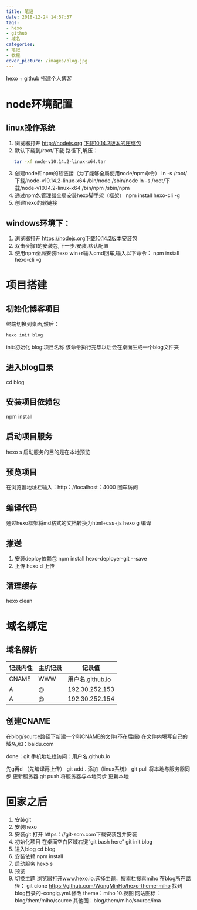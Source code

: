 ```yaml
---
title: 笔记
date: 2018-12-24 14:57:57
tags:
- hexo
- github
- 域名
categories:
- 笔记
- 教程
cover_picture: /images/blog.jpg
---
```

hexo + github 搭建个人博客
# node环境配置
## linux操作系统
1. 浏览器打开 http://nodejs.org,下载10.14.2版本的压缩包 
2. 默认下载到/root/下载  路径下,解压：
```bash
   tar -xf node-v10.14.2-linux-x64.tar
```
3. 创建node和npm的软链接（为了能够全局使用node/npm命令）
   ln -s /root/下载/node-v10.14.2-linux-x64
   /bin/node /sbin/node
   ln -s /root/下载/node-v10.14.2-linux-x64
   /bin/npm /sbin/npm
4. 通过npm包管理器全局安装hexo脚手架（框架）
   npm install hexo-cli -g
5. 创建hexo的软链接

## windows环境下：
1. 浏览器打开 https://nodejs.org下载10.14.2版本安装包
2. 双击步骤1的安装包,下一步.安装.默认配置
3. 使用npm全局安装hexo
   win+r输入cmd回车,输入以下命令：
   npm install hexo-cli -g
 
# 项目搭建
## 初始化博客项目
终端切换到桌面,然后：
```bash
hexo init blog
```
init:初始化
blog:项目名称
该命令执行完毕以后会在桌面生成一个blog文件夹
## 进入blog目录
cd blog
## 安装项目依赖包
npm install
## 启动项目服务
hexo s         启动服务的目的是在本地预览
## 预览项目
在浏览器地址栏输入：http：//localhost：4000 回车访问

## 编译代码
通过hexo框架将md格式的文档转换为html+css+js
 hexo g  编译
 
## 推送
1. 安装deploy依赖包
npm install hexo-deployer-git --save
2. 上传
hexo d 上传

## 清理缓存
hexo clean 

# 域名绑定
## 域名解析

记录内性|主机记录|记录值
-|-|-
CNAME|WWW|用户名.github.io
A|@|192.30.252.153
A|@|192.30.252.154

## 创建CNAME
在blog/source路径下新建一个叫CNAME的文件(不在后缀)
在文件内填写自己的域名,如：baidu.com




done：git
手机地址栏访问：用户名.github.io


先g再d （先编译再上传）
git add . 添加（linux系统）
git pull 将本地与服务器同步  更新服务器
git push 将服务器与本地同步  更新本地



# 回家之后
1. 安装git
2. 安装hexo
3. 安装git
   打开 https：//git-scm.com下载安装包并安装
4. 初始化项目
   在桌面空白区域右键“git bash here”
   git init blog
5. 进入blog
   cd blog
6. 安装依赖
   npm install
7. 启动服务
   hexo s
8. 预览
9. 切换主题
   浏览器打开www.hexo.io.选择主题，搜索栏搜索miho
   在blog所在路径：
   git clone https://github.com/WongMinHo/hexo-theme-miho
   找到blog目录的-congig.yml.修改 theme：miho
10.换图
   网站图标：blog/them/miho/source
   其他图：blog/them/miho/source/ima
   

   
  
